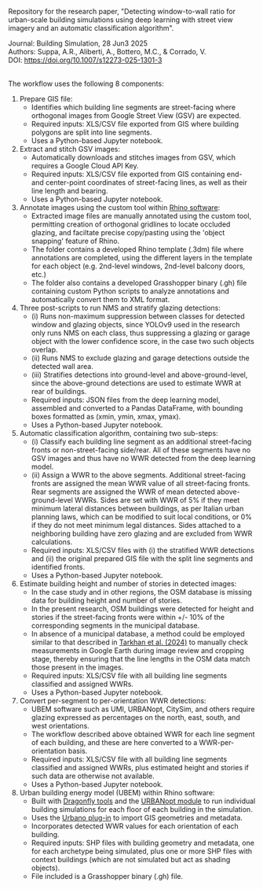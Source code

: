 Repository for the research paper, "Detecting window-to-wall ratio for urban-scale building simulations using deep learning with street view imagery and an automatic classification algorithm".

Journal: Building Simulation, 28 Jun3 2025 <br />
Authors: Suppa, A.R., Aliberti, A., Bottero, M.C., & Corrado, V. <br />
DOI: https://doi.org/10.1007/s12273-025-1301-3 
<br />
<br />

The workflow uses the following 8 components:
1. Prepare GIS file:
   - Identifies which building line segments are street-facing where orthogonal images from Google Street View (GSV) are expected.
   - Required inputs: XLS/CSV file exported from GIS where building polygons are split into line segments.
   - Uses a Python-based Jupyter notebook.
2. Extract and stitch GSV images:
   - Automatically downloads and stitches images from GSV, which requires a Google Cloud API Key.
   - Required inputs: XLS/CSV file exported from GIS containing end- and center-point coordinates of street-facing lines, as well as their line length and bearing.
   - Uses a Python-based Jupyter notebook.
3. Annotate images using the custom tool within [Rhino software](https://www.rhino3d.com/):
   - Extracted image files are manually annotated using the custom tool, permitting creation of orthogonal gridlines to locate occluded glazing, and faciltate precise copy/pasting using the 'object snapping' feature of Rhino.
   - The folder contains a developed Rhino template (.3dm) file where annotations are completed, using the different layers in the template for each object (e.g. 2nd-level windows, 2nd-level balcony doors, etc.)
   - The folder also contains a developed Grasshopper binary (.gh) file containing custom Python scripts to analyze annotations and automatically convert them to XML format.
4. Three post-scripts to run NMS and stratify glazing detections:
   - (i) Runs non-maximum suppression between classes for detected window and glazing objects, since YOLOv9 used in the research only runs NMS on each class, thus suppressing a glazing or garage object with the lower confidence score, in the case two such objects overlap.
   - (ii) Runs NMS to exclude glazing and garage detections outside the detected wall area.
   - (iii) Stratifies detections into ground-level and above-ground-level, since the above-ground detections are used to estimate WWR at rear of buildings.
   - Required inputs: JSON files from the deep learning model, assembled and converted to a Pandas DataFrame, with bounding boxes formatted as (xmin, ymin, xmax, ymax).
   - Uses a Python-based Jupyter notebook.
5. Automatic classification algorithm, containing two sub-steps:
   - (i) Classify each building line segment as an additional street-facing fronts or non-street-facing side/rear. All of these segments have no GSV images and thus have no WWR detected from the deep learning model.
   - (ii) Assign a WWR to the above segments. Additional street-facing fronts are assigned the mean WWR value of all street-facing fronts. Rear segments are assigned the WWR of mean detected above-ground-level WWRs. Sides are set with WWR of 5% if they meet minimum lateral distances between buildings, as per Italian urban planning laws, which can be modified to suit local conditions, or 0% if they do not meet minimum legal distances. Sides attached to a neighboring building have zero glazing and are excluded from WWR calculations.
   - Required inputs: XLS/CSV files with (i) the stratified WWR detections and (ii) the original prepared GIS file with the split line segments and identified fronts.
   - Uses a Python-based Jupyter notebook.
7. Estimate building height and number of stories in detected images:
   - In the case study and in other regions, the OSM database is missing data for building height and number of stories.
   - In the present research, OSM buildings were detected for height and stories if the street-facing fronts were within +/- 10% of the corresponding segments in the municipal database.
   - In absence of a municipal database, a method could be employed similar to that described in [Tarkhan et al. (2024)](https://doi.org/10.1016/j.scs.2024.105280) to manually check measurements in Google Earth during image review and cropping stage, thereby ensuring that the line lengths in the OSM data match those present in the images.
   - Required inputs: XLS/CSV file with all building line segments classified and assigned WWRs.
   - Uses a Python-based Jupyter notebook.
8. Convert per-segment to per-orientation WWR detections:
   - UBEM software such as UMI, URBANopt, CitySim, and others require glazing expressed as percentages on the north, east, south, and west orientations.
   - The workflow described above obtained WWR for each line segment of each building, and these are here converted to a WWR-per-orientation basis.
   - Required inputs: XLS/CSV file with all building line segments classified and assigned WWRs, plus estimated height and stories if such data are otherwise not available.
   - Uses a Python-based Jupyter notebook.
9. Urban building energy model (UBEM) within Rhino software:
   - Built with [Dragonfly tools](https://www.ladybug.tools/dragonfly.html) and the [URBANopt module](https://docs.urbanopt.net/) to run individual building simulations for each floor of each building in the simulation.
   - Uses the [Urbano plug-in](https://urbano.io) to import GIS geometries and metadata.  
   - Incorporates detected WWR values for each orientation of each building.
   - Required inputs: SHP files with building geometry and metadata, one for each archetype being simulated, plus one or more SHP files with context buildings (which are not simulated but act as shading objects).
   - File included is a Grasshopper binary (.gh) file.
